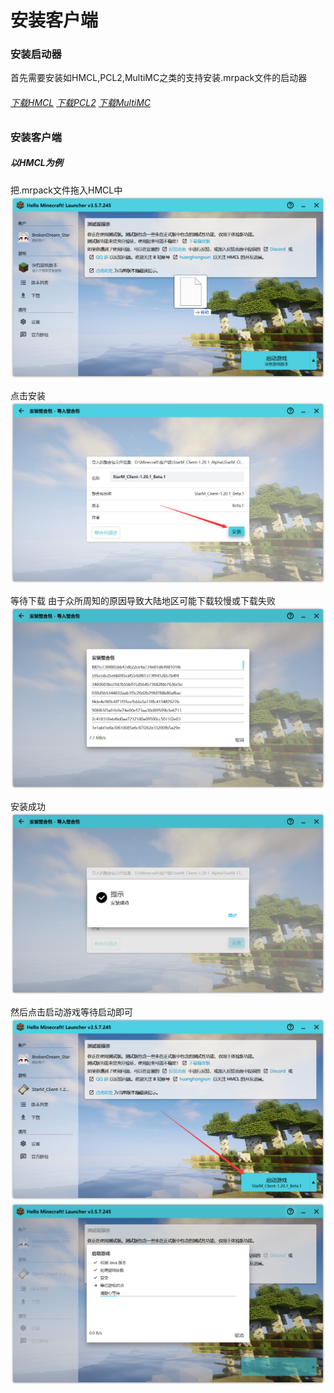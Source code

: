 # 安装客户端

### 安装启动器
首先需要安装如HMCL,PCL2,MultiMC之类的支持安装.mrpack文件的启动器 

###### [下载HMCL](https://hmcl.huangyuhui.net/download/)  [下载PCL2](https://afdian.net/a/LTCat/) [下载MultiMC](https://multimc.org/)

### 安装客户端

##### 以HMCL为例
把.mrpack文件拖入HMCL中
![](./img/3.png)

点击安装
![](./img/4.png)

等待下载 由于众所周知的原因导致大陆地区可能下载较慢或下载失败
![](./img/5.png)

安装成功
![](./img/6.png)

然后点击启动游戏等待启动即可
![](./img/7.png)
![](./img/8.png)
